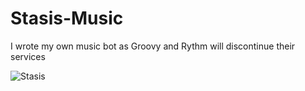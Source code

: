 # Stasis-Music
I wrote my own music bot as Groovy and Rythm will discontinue their services


![Stasis](https://i.pinimg.com/564x/3d/85/ad/3d85add90d00fce9593d5af200577e23.jpg)
